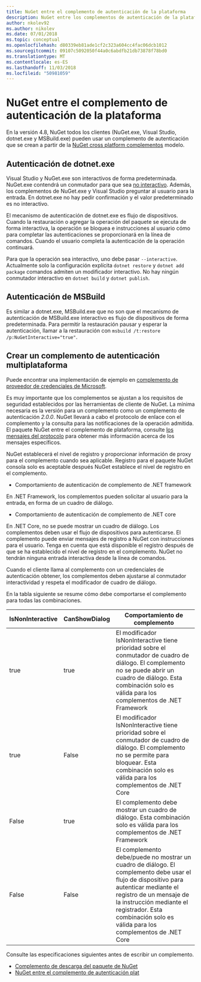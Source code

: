 ```yaml
---
title: NuGet entre el complemento de autenticación de la plataforma
description: NuGet entre los complementos de autenticación de la plataforma de NuGet.exe, dotnet.exe, msbuild.exe y Visual Studio
author: nkolev92
ms.author: nikolev
ms.date: 07/01/2018
ms.topic: conceptual
ms.openlocfilehash: d80339eb81ade1cf2c323a604cc4fac06dcb1012
ms.sourcegitcommit: 09107c5092050f44a0c6abdfb21db73878f78bd0
ms.translationtype: MT
ms.contentlocale: es-ES
ms.lasthandoff: 11/03/2018
ms.locfileid: "50981059"
---
```

# <a name="nuget-cross-platform-authentication-plugin"></a>NuGet entre el complemento de autenticación de la plataforma

En la versión 4.8, NuGet todos los clientes (NuGet.exe, Visual Studio, dotnet.exe y MSBuild.exe) pueden usar un complemento de autenticación que se crean a partir de la [NuGet cross platform complementos](NuGet-Cross-Platform-Plugins.md) modelo.

## <a name="authentication-in-dotnetexe"></a>Autenticación de dotnet.exe

Visual Studio y NuGet.exe son interactivos de forma predeterminada. NuGet.exe contendrá un conmutador para que sea [no interactivo](../../tools/nuget-exe-CLI-Reference.md).
Además, los complementos de NuGet.exe y Visual Studio preguntar al usuario para la entrada.
En dotnet.exe no hay pedir confirmación y el valor predeterminado es no interactivo.

El mecanismo de autenticación de dotnet.exe es flujo de dispositivos. Cuando la restauración o agregar la operación del paquete se ejecuta de forma interactiva, la operación se bloquea e instrucciones al usuario cómo para completar las autenticaciones se proporcionará en la línea de comandos.
Cuando el usuario completa la autenticación de la operación continuará.

Para que la operación sea interactivo, uno debe pasar `--interactive`.
Actualmente solo la configuración explícita `dotnet restore` y `dotnet add package` comandos admiten un modificador interactivo.
No hay ningún conmutador interactivo en `dotnet build` y `dotnet publish`.

## <a name="authentication-in-msbuild"></a>Autenticación de MSBuild

Es similar a dotnet.exe, MSBuild.exe que no son que el mecanismo de autenticación de MSBuild.exe interactivo es flujo de dispositivos de forma predeterminada.
Para permitir la restauración pausar y esperar la autenticación, llamar a la restauración con `msbuild /t:restore /p:NuGetInteractive="true"`.

## <a name="creating-a-cross-platform-authentication-plugin"></a>Crear un complemento de autenticación multiplataforma

Puede encontrar una implementación de ejemplo en [complemento de proveedor de credenciales de Microsoft](https://github.com/Microsoft/artifacts-credprovider).

Es muy importante que los complementos se ajustan a los requisitos de seguridad establecidos por las herramientas de cliente de NuGet.
La mínima necesaria es la versión para un complemento como un complemento de autenticación *2.0.0*.
NuGet llevará a cabo el protocolo de enlace con el complemento y la consulta para las notificaciones de la operación admitida.
El paquete NuGet entre el complemento de plataforma, consulte [los mensajes del protocolo](NuGet-Cross-Platform-Plugins.md#protocol-messages-index) para obtener más información acerca de los mensajes específicos.

NuGet establecerá el nivel de registro y proporcionar información de proxy para el complemento cuando sea aplicable.
Registro para el paquete NuGet consola solo es aceptable después NuGet establece el nivel de registro en el complemento.

- Comportamiento de autenticación de complemento de .NET framework

En .NET Framework, los complementos pueden solicitar al usuario para la entrada, en forma de un cuadro de diálogo.

- Comportamiento de autenticación de complemento de .NET core

En .NET Core, no se puede mostrar un cuadro de diálogo. Los complementos deben usar el flujo de dispositivos para autenticarse.
El complemento puede enviar mensajes de registro a NuGet con instrucciones para el usuario.
Tenga en cuenta que está disponible el registro después de que se ha establecido el nivel de registro en el complemento.
NuGet no tendrán ninguna entrada interactiva desde la línea de comandos.

Cuando el cliente llama al complemento con un credenciales de autenticación obtener, los complementos deben ajustarse al conmutador interactividad y respeta el modificador de cuadro de diálogo. 

En la tabla siguiente se resume cómo debe comportarse el complemento para todas las combinaciones.

| IsNonInteractive | CanShowDialog | Comportamiento de complemento |
| ---------------- | ------------- | --------------- |
| true | true | El modificador IsNonInteractive tiene prioridad sobre el conmutador de cuadro de diálogo. El complemento no se puede abrir un cuadro de diálogo. Esta combinación solo es válida para los complementos de .NET Framework |
| true | False | El modificador IsNonInteractive tiene prioridad sobre el conmutador de cuadro de diálogo. El complemento no se permite para bloquear. Esta combinación solo es válida para los complementos de .NET Core |
| False | true | El complemento debe mostrar un cuadro de diálogo. Esta combinación solo es válida para los complementos de .NET Framework |
| False | False | El complemento debe/puede no mostrar un cuadro de diálogo. El complemento debe usar el flujo de dispositivo para autenticar mediante el registro de un mensaje de la instrucción mediante el registrador. Esta combinación solo es válida para los complementos de .NET Core |

Consulte las especificaciones siguientes antes de escribir un complemento.

- [Complemento de descarga del paquete de NuGet](https://github.com/NuGet/Home/wiki/NuGet-Package-Download-Plugin)
- [NuGet entre el complemento de autenticación plat](https://github.com/NuGet/Home/wiki/NuGet-cross-plat-authentication-plugin)
